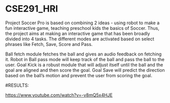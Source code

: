 # CSE291_HRI

Project Soccer Pro is based on combining 2 ideas - using robot to make a fun interactive game, teaching preschool kids the basics of Soccer. Thus, the project aims at making an interactive game that has been broadly divided into 4 tasks. The different modes are activated based on select phrases like Fetch, Save, Score and Pass. 

Ball fetch module fetches the ball and gives an audio feedback on fetching it. Robot in Ball pass mode will keep track of the ball and pass the ball to the user. Goal Kick is a robust module that will adjust itself until the ball and the goal are aligned and then score the goal. Goal Save will predict the direction based on the ball’s motion and prevent the user from scoring the goal.

#RESULTS:

https://www.youtube.com/watch?v=-v8mQ5x4HJE

